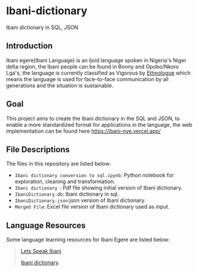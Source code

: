 # Ibani-dictionary
Ibani dictionary in SQL, JSON

## Introduction
Ibani egere(Ibani Language) is an Ijoid language spoken in Nigeria's Niger delta region, the Ibani people can be found in Bonny and Opobo/Nkoro Lga's, the language is currently classified as Vigorous by [Ethnologue](https://www.ethnologue.com/language/iby) which means the language is used for face-to-face communication by all generations and the situation is sustainable.

## Goal
This project aims to create the Ibani dictionary in the SQL and JSON, to enable a more standardized format for applications in the language, the web implementation can be found here https://ibani-nye.vercel.app/


## File Descriptions
The files in this repository are listed below:
* `Ibani dictionary conversion to sql.ipynb`: Python notebook for exploration, cleaning and transformation.
* `Ibani dictionary `: Pdf file showing initial version of Ibani dictionary.
* `IbaniDictionary.db`: Ibani dictionary in sql.
* `IbaniDictionary.json`:json version of Ibani dictionary.
* `Merged File`: Excel file version of Ibani dictionary used as input.

## Language Resources
Some language learning resources for Ibani Egere are listed below:
>[Lets Speak Ibani](https://www.facebook.com/pages/category/Community/Lets-Speak-Ibani-1982795345291272/)
>
>[Ibani dictionary](http://www.rogerblench.info/Language/Niger-Congo/Ijoid/Ibani/Ibani-English%20dictionary.pdf)
